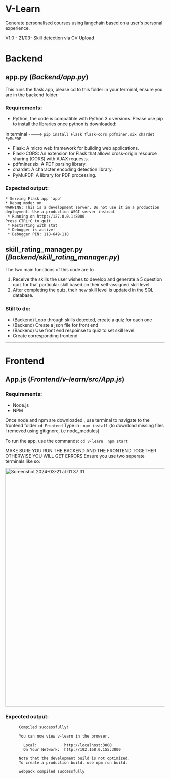 # V-Learn
Generate personalised courses using langchain based on a user's personal experience.

V1.0 - 21/03- Skill detection via CV Upload

# Backend
## app.py (*Backend/app.py*)
This runs the flask app, please cd to this folder in your terminal, ensure you are in the backend folder 
### Requirements: 
- Python, the code is compatible with Python 3.x versions. 
  Please use pip to install the libraries once python is downloaded:

 In terminal ---->  ```pip install Flask flask-cors pdfminer.six chardet PyMuPDF```
                
  - Flask: A micro web framework for building web applications.
  - Flask-CORS: An extension for Flask that allows cross-origin resource sharing (CORS) with AJAX requests.
  - pdfminer.six: A PDF parsing library.
  - chardet: A character encoding detection library.
  - PyMuPDF: A library for PDF processing.

### Expected output: 

```
* Serving Flask app 'app'
* Debug mode: on
WARNING: This is a development server. Do not use it in a production deployment. Use a production WSGI server instead.
 * Running on http://127.0.0.1:8000
Press CTRL+C to quit
 * Restarting with stat
 * Debugger is active!
 * Debugger PIN: 118-649-118
```

## skill_rating_manager.py (*Backend/skill_rating_manager.py*)
The two main functions of this code are to 
1) Receive the skills the user wishes to develop and generate a 5 question quiz for that particular skill based on their self-assigned skill level.
2) After completing the quiz, their new skill level is updated in the SQL database.

### Still to do:
- (Backend) Loop through skills detected, create a quiz for each one
- (Backend) Create a json file for front end
- (Backend) Use front end respoinse to quiz to set skill level
- Create corresponding frontend

- - - - - - - - - - - - - - - - - - - - - - - - - - - - - - - - - - - - - - - - - - - - - -
# Frontend
## App.js (*Frontend/v-learn/src/App.js*)
### Requirements:
- Node.js
- NPM 

Once node and npm are downloaded , use terminal to navigate to the frontend folder 
```cd Frontend```
Type in : ```npm install```   (to download missing files I removed using gitignore, i.e node_modules)          

To run the app, use the commands:   ``` cd v-learn 
                                        npm start ```

MAKE SURE YOU RUN THE BACKEND AND THE FRONTEND TOGETHER OTHERWISE YOU WILL GET ERRORS
Ensure you use two seperate terminals like so:

<img width="753" alt="Screenshot 2024-03-21 at 01 37 31" src="https://github.com/kristielGJ/TechBoostVlearn/assets/38893338/7aa7c21a-6485-402b-ab67-fa394964c9ac">


### Expected output: 
```
      Compiled successfully!

      You can now view v-learn in the browser.

        Local:            http://localhost:3000
        On Your Network:  http://192.168.0.155:3000

      Note that the development build is not optimized.
      To create a production build, use npm run build.

      webpack compiled successfully 
```
